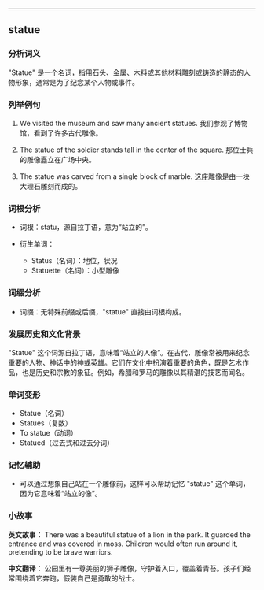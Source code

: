 
---------------
## statue
### 分析词义
"Statue" 是一个名词，指用石头、金属、木料或其他材料雕刻或铸造的静态的人物形象，通常是为了纪念某个人物或事件。

### 列举例句
1. We visited the museum and saw many ancient statues.
   我们参观了博物馆，看到了许多古代雕像。

2. The statue of the soldier stands tall in the center of the square.
   那位士兵的雕像矗立在广场中央。

3. The statue was carved from a single block of marble.
   这座雕像是由一块大理石雕刻而成的。

### 词根分析
- 词根：statu，源自拉丁语，意为“站立的”。

- 衍生单词：
  - Status（名词）：地位，状况
  - Statuette（名词）：小型雕像

### 词缀分析
- 词缀：无特殊前缀或后缀，"statue" 直接由词根构成。

### 发展历史和文化背景
"Statue" 这个词源自拉丁语，意味着“站立的人像”。在古代，雕像常被用来纪念重要的人物、神话中的神或英雄。它们在文化中扮演着重要的角色，既是艺术作品，也是历史和宗教的象征。例如，希腊和罗马的雕像以其精湛的技艺而闻名。

### 单词变形
- Statue（名词）
- Statues（复数）
- To statue（动词）
- Statued（过去式和过去分词）

### 记忆辅助
- 可以通过想象自己站在一个雕像前，这样可以帮助记忆 "statue" 这个单词，因为它意味着“站立的像”。

### 小故事
**英文故事：**
There was a beautiful statue of a lion in the park. It guarded the entrance and was covered in moss. Children would often run around it, pretending to be brave warriors.

**中文翻译：**
公园里有一尊美丽的狮子雕像，守护着入口，覆盖着青苔。孩子们经常围绕着它奔跑，假装自己是勇敢的战士。


